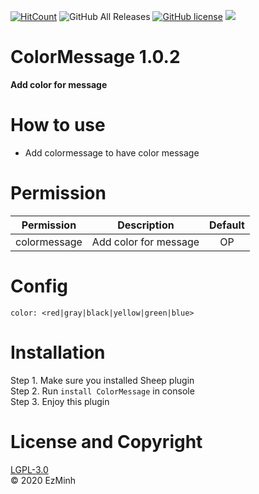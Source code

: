 ﻿[![HitCount](http://hits.dwyl.com/EzMinh/ColorMessage.svg)](http://hits.dwyl.com/EzMinh/ColorMessage)
![GitHub All Releases](https://img.shields.io/github/downloads/EzMinh/ColorMessage/total)
[![GitHub license](https://img.shields.io/github/license/EzMinh/ColorMessage)](https://github.com/EzMinh/ColorMessage/blob/master/LICENSE)
[![](https://poggit.pmmp.io/shield.state/ColorMessage)](https://poggit.pmmp.io/p/ColorMessage)
# ColorMessage 1.0.2
**Add color for message**
# How to use
- Add colormessage to have color message
# Permission
|   Permission  |      Description      | Default |
|:-------------:|:---------------------:|:-------:|
| colormessage  | Add color for message |    OP   |
# Config
```
color: <red|gray|black|yellow|green|blue>
```
# Installation
Step 1. Make sure you installed Sheep plugin <br/>
Step 2. Run ```install ColorMessage``` in console <br/>
Step 3. Enjoy this plugin
# License and Copyright
[LGPL-3.0](https://github.com/EzMinh/ColorMessage/blob/master/LICENSE) <br/>
© 2020 EzMinh
